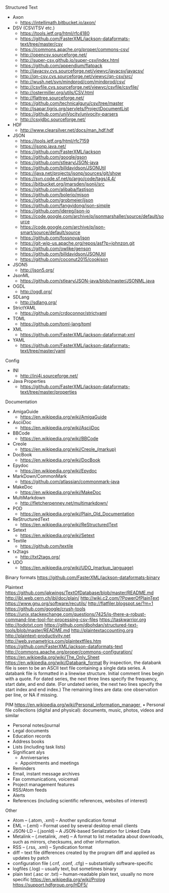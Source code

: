 Structured Text 
* Axon
	* https://intellimath.bitbucket.io/axon/
* DSV (CSV/TSV etc.)
  * https://tools.ietf.org/html/rfc4180
  * https://github.com/FasterXML/jackson-dataformats-text/tree/master/csv
  * https://commons.apache.org/proper/commons-csv/
  * http://opencsv.sourceforge.net/
  * http://super-csv.github.io/super-csv/index.html
  * https://github.com/appendium/flatpack
  * http://javacsv.cvs.sourceforge.net/viewvc/javacsv/javacsv/
  * http://qn-csv.cvs.sourceforge.net/viewvc/qn-csv/src/
  * http://wush.net/svn/mindprod/com/mindprod/csv/
  * http://csvfile.cvs.sourceforge.net/viewvc/csvfile/csvfile/
  * http://ostermiller.org/utils/CSV.html
  * http://flattree.sourceforge.net/
  * https://github.com/technicalguru/csv/tree/master
  * http://jsapar.tigris.org/servlets/ProjectDocumentList
  * https://github.com/uniVocity/univocity-parsers
  * http://csvjdbc.sourceforge.net/
* HDF
  * http://www.clearsilver.net/docs/man_hdf.hdf
* JSON 
  * https://tools.ietf.org/html/rfc7159
  * https://jsonp.java.net/
  * https://github.com/FasterXML/jackson
  * https://github.com/google/gson
  * https://github.com/stleary/JSON-java
  * https://github.com/billdavidson/JSONUtil
  * https://java.net/projects/jsonp/sources/git/show
  * https://svn.code.sf.net/p/argo/code/tags/4.4/
  * https://bitbucket.org/jmarsden/jsonij/src
  * https://github.com/alibaba/fastjson
  * https://github.com/bolerio/mjson
  * https://github.com/grobmeier/jjson
  * https://github.com/fangyidong/json-simple
  * https://github.com/jdereg/json-io
  * https://code.google.com/archive/p/jsonmarshaller/source/default/source
  * https://code.google.com/archive/p/json-smart/source/default/source
  * https://github.com/fossnova/json
  * https://git-wip-us.apache.org/repos/asf?p=johnzon.git
  * https://github.com/owlike/genson
  * https://github.com/billdavidson/JSONUtil
  * https://github.com/coconut2015/cookjson
* JSON5
  * http://json5.org/
* JsonML
  * https://github.com/stleary/JSON-java/blob/master/JSONML.java
* OGDL
  * http://ogdl.org/
* SDLang
  * http://sdlang.org/
* StrictYAML
  * https://github.com/crdoconnor/strictyaml
* TOML
  * https://github.com/toml-lang/toml
* XML 
  * https://github.com/FasterXML/jackson-dataformat-xml
* YAML 
  * https://github.com/FasterXML/jackson-dataformats-text/tree/master/yaml
  
Config
* INI
  * http://ini4j.sourceforge.net/
* Java Properties
  * https://github.com/FasterXML/jackson-dataformats-text/tree/master/properties

Documentation
* AmigaGuide
  * https://en.wikipedia.org/wiki/AmigaGuide
* AsciiDoc
  * https://en.wikipedia.org/wiki/AsciiDoc
* BBCode
  * https://en.wikipedia.org/wiki/BBCode
* Creole
  * https://en.wikipedia.org/wiki/Creole_(markup)
* DocBook
  * https://en.wikipedia.org/wiki/DocBook
* Epydoc
  * https://en.wikipedia.org/wiki/Epydoc
* MarkDown/CommonMark
  * https://github.com/atlassian/commonmark-java
* MakeDoc
  * https://en.wikipedia.org/wiki/MakeDoc
* MultiMarkdown
  * http://fletcherpenney.net/multimarkdown/
* POD
  * https://en.wikipedia.org/wiki/Plain_Old_Documentation
* ReStructuredText
  * https://en.wikipedia.org/wiki/ReStructuredText
* Setext    
  * https://en.wikipedia.org/wiki/Setext
* Textile
  * https://github.com/textile
* tx2tags
  * http://txt2tags.org/
* UDO
  * https://en.wikipedia.org/wiki/UDO_(markup_language)
  
Binary formats
	https://github.com/FasterXML/jackson-dataformats-binary

Plaintext
https://github.com/jakwings/TextOfDatabase/blob/master/README.md
http://jbl.web.cern.ch/jbl/doc/plain/
http://wiki.c2.com/?PowerOfPlainText
https://www.gnu.org/software/recutils/
http://flatfiler.blogspot.se/?m=1
https://github.com/google/crush-tools
https://unix.stackexchange.com/questions/7425/is-there-a-robust-command-line-tool-for-processing-csv-files
https://taskwarrior.org
http://todotxt.com
https://github.com/dbohdan/structured-text-tools/blob/master/README.md
http://plaintextaccounting.org
http://plaintext-productivity.net
http://web.synametrics.com/plaintextfiles.htm
https://github.com/FasterXML/jackson-dataformats-text
http://commons.apache.org/proper/commons-configuration/
https://en.wikipedia.org/wiki/The_Only_Sheet
https://en.wikipedia.org/wiki/Databank_format
By inspection, the databank file is seen to be an ASCII text file containing a single data series. A databank file is formatted in a linewise structure. Initial comment lines begin with a quote. For dated series, the next three lines specify the frequency, start date, and end date. (For undated series, the next two lines specify the start index and end index.) The remaining lines are data: one observation per line, or NA if missing.


PIM
https://en.wikipedia.org/wiki/Personal_information_manager 	•	Personal file collections (digital and physical): documents, music, photos, videos and similar
* Personal notes/journal
* Legal documents
* Education records
* Address books
* Lists (including task lists)
* Significant alys
    * Anniversaries
    * Appointments and meetings
* Reminders
* Email, instant message archives
* Fax communications, voicemail
* Project management features
* RSS/Atom feeds
* Alerts
* References (including scientific references, websites of interest)

Other
* Atom – (.atom, .xml) – Another syndication format
* EML – (.eml) – Format used by several desktop email clients
* JSON-LD – (.jsonld) – A JSON-based Serialization for Linked Data
* Metalink – (.metalink, .met) – A format to list metadata about downloads, such as mirrors, checksums, and other information.
* RSS – (.rss, .xml) – Syndication format
* diff – text file differences created by the program diff and applied as updates by patch
* configuration file (.cnf, .conf, .cfg) – substantially software-specific
* logfiles (.log) – usually text, but sometimes binary
* plain text (.asc or .txt) – human-readable plain text, usually no more specific
https://en.wikipedia.org/wiki/Prolog
https://support.hdfgroup.org/HDF5/
